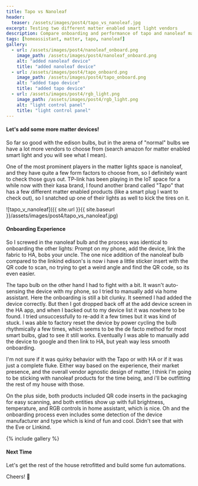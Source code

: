 ```yaml
---
title: Tapo vs Nanoleaf
header:
  teaser: /assets/images/post4/tapo_vs_nanoleaf.jpg
excerpt: Testing two different matter enabled smart light vendors
description: Compare onboarding and performance of tapo and nanoleaf matter thread smart home assistant
tags: [homeassistant, matter, tapo, nanoleaf]
gallery:
  - url: /assets/images/post4/nanoleaf_onboard.png
    image_path: /assets/images/post4/nanoleaf_onboard.png
    alt: "added nanoleaf device"
    title: "added nanoleaf device"
  - url: /assets/images/post4/tapo_onboard.png
    image_path: /assets/images/post4/tapo_onboard.png
    alt: "added tapo device"
    title: "added tapo device"
  - url: /assets/images/post4/rgb_light.png
    image_path: /assets/images/post4/rgb_light.png
    alt: "light control panel"
    title: "light control panel"
---
```


#### Let's add some more matter devices!

So far so good with the edison bulbs, but in the arena of "normal" bulbs we have a lot more vendors to choose from (search amazon for matter enabled smart light and you will see what I mean).  

One of the most prominent players in the matter lights space is nanoleaf, and they have quite a few form factors to choose from, so I definitely want to check those guys out.  TP-link has been playing in the IoT space for a while now with their kasa brand, I found another brand called "Tapo" that has a few different matter enabled products (like a smart plug I want to check out), so I snatched up one of their lights as well to kick the tires on it.  

![tapo_v_nanoleaf]({{ site.url }}{{ site.baseurl }}/assets/images/post4/tapo_vs_nanoleaf.jpg)  

#### Onboarding Experience

So I screwed in the nanoleaf bulb and the process was identical to onboarding the other lights: Prompt on my phone, add the device, link the fabric to HA, bobs your uncle.  The one nice addition of the nanoleaf bulb compared to the linkind edison's is now i have a little sticker insert with the QR code to scan, no trying to get a weird angle and find the QR code, so its even easier.  

The tapo bulb on the other hand I had to fight with a bit.  It wasn't auto-sensing the device with my phone, so I tried to manually add via home assistant.  Here the onboarding is still a bit clunky.  It seemed I had added the device correctly. But then I got dropped back off at the add device screen in the HA app, and when I backed out to my device list it was nowhere to be found.  I tried unsuccessfully to re-add it a few times but it was kind of stuck.  I was able to factory reset the device by power cycling the bulb rhythmically a few times, which seems to be the de facto method for most smart bulbs, glad to see it still works.  Eventually I was able to manually add the device to google and then link to HA, but yeah way less smooth onboarding.  

I'm not sure if it was quirky behavior with the Tapo or with HA or if it was just a complete fluke.  Either way based on the experience, their market presence, and the overall vendor agnostic design of matter, I think I'm going to be sticking with nanoleaf products for the time being, and i'll be outfitting the rest of my house with those.   

On the plus side, both products included QR code inserts in the packaging for easy scanning, and both entities show up with full brightness, temperature, and RGB controls in home assistant, which is nice.  Oh and the onboarding process even includes some detection of the device manufacturer and type which is kind of fun and cool.  Didn't see that with the Eve or Linkind. 

{% include gallery %}

#### Next Time

Let's get the rest of the house retrofitted and build some fun automations.  

Cheers! 🍻